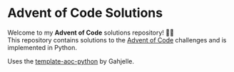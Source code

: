# Advent of Code Solutions

Welcome to my **Advent of Code** solutions repository! 🎄✨  
This repository contains solutions to the [Advent of Code](https://adventofcode.com/) challenges and is implemented in Python.

Uses the [template-aoc-python](https://github.com/gahjelle/template-aoc-python) by Gahjelle.
